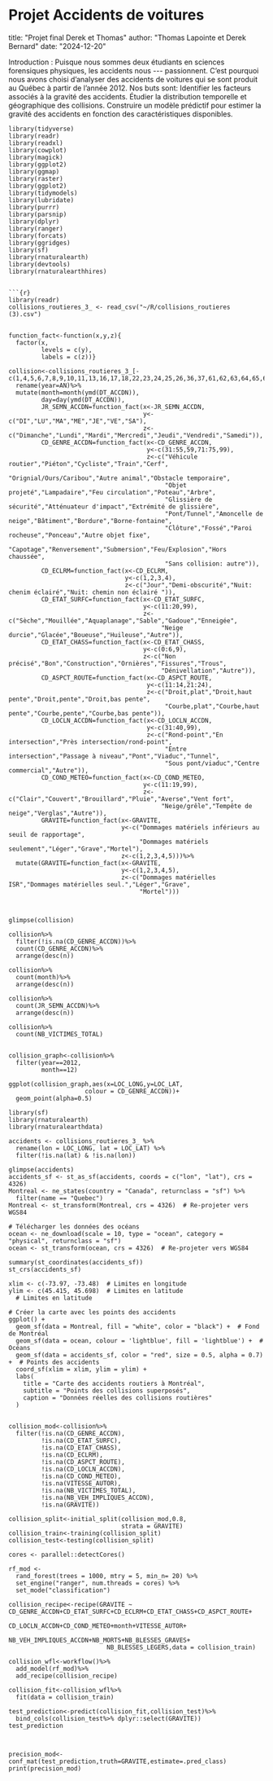# Projet Accidents de voitures

title: "Projet final Derek et Thomas" author: "Thomas Lapointe et Derek Bernard" date: "2024-12-20" 

Introduction : Puisque nous sommes deux étudiants en sciences forensiques physiques, les accidents nous --- passionnent. C’est pourquoi nous avons choisi d’analyser des accidents de voitures qui se sont produit au Québec à partir de l’année 2012. Nos buts sont: Identifier les facteurs associés à la gravité des accidents. Étudier la distribution temporelle et géographique des collisions. Construire un modèle prédictif pour estimer la gravité des accidents en fonction des caractéristiques disponibles.

```{r}
library(tidyverse)
library(readr)
library(readxl)
library(cowplot)
library(magick)
library(ggplot2)
library(ggmap)
library(raster)
library(ggplot2)
library(tidymodels)
library(lubridate)
library(purrr)
library(parsnip)
library(dplyr)
library(ranger)
library(forcats)
library(ggridges)
library(sf) 
library(rnaturalearth)
library(devtools)
library(rnaturalearthhires)


```{r}
library(readr)
collisions_routieres_3_ <- read_csv("~/R/collisions_routieres (3).csv")

```

```{r}

function_fact<-function(x,y,z){
  factor(x,
         levels = c(y),
         labels = c(z))}

```

```{r}
collision<-collisions_routieres_3_[-c(1,4,5,6,7,8,9,10,11,13,16,17,18,22,23,24,25,26,36,37,61,62,63,64,65,66)]%>%
  rename(year=AN)%>%
  mutate(month=month(ymd(DT_ACCDN)),
         day=day(ymd(DT_ACCDN)),
         JR_SEMN_ACCDN=function_fact(x<-JR_SEMN_ACCDN,
                                     y<-c("DI","LU","MA","ME","JE","VE","SA"),
                                     z<-c("Dimanche","Lundi","Mardi","Mercredi","Jeudi","Vendredi","Samedi")),
         CD_GENRE_ACCDN=function_fact(x<-CD_GENRE_ACCDN,
                                      y<-c(31:55,59,71:75,99),
                                      z<-c("Véhicule routier","Piéton","Cycliste","Train","Cerf",
                                           "Orignial/Ours/Caribou","Autre animal","Obstacle temporaire",
                                           "Objet projeté","Lampadaire","Feu circulation","Poteau","Arbre",
                                           "Glissière de sécurité","Atténuateur d'impact","Extrémité de glissière",
                                           "Pont/Tunnel","Amoncelle de neige","Bâtiment","Bordure","Borne-fontaine",
                                           "Clôture","Fossé","Paroi rocheuse","Ponceau","Autre objet fixe",
                                           "Capotage","Renversement","Submersion","Feu/Explosion","Hors chaussée",
                                           "Sans collision: autre")),
         CD_ECLRM=function_fact(x<-CD_ECLRM,
                                y<-c(1,2,3,4),
                                z<-c("Jour","Demi-obscurité","Nuit: chenim éclairé","Nuit: chemin non éclairé ")),
         CD_ETAT_SURFC=function_fact(x<-CD_ETAT_SURFC,
                                     y<-c(11:20,99),
                                     z<-c("Sèche","Mouillée","Aquaplanage","Sable","Gadoue","Enneigée",
                                          "Neige durcie","Glacée","Boueuse","Huileuse","Autre")),
         CD_ETAT_CHASS=function_fact(x<-CD_ETAT_CHASS,
                                     y<-c(0:6,9),
                                     z<-c("Non précisé","Bon","Construction","Ornières","Fissures","Trous",
                                          "Dénivellation","Autre")),
         CD_ASPCT_ROUTE=function_fact(x<-CD_ASPCT_ROUTE,
                                      y<-c(11:14,21:24),
                                      z<-c("Droit,plat","Droit,haut pente","Droit,pente","Droit,bas pente",
                                           "Courbe,plat","Courbe,haut pente","Courbe,pente","Courbe,bas pente")),
         CD_LOCLN_ACCDN=function_fact(x<-CD_LOCLN_ACCDN,
                                      y<-c(31:40,99),
                                      z<-c("Rond-point","En intersection","Près intersection/rond-point",
                                           "Entre intersection","Passage à niveau","Pont","Viaduc","Tunnel",
                                           "Sous pont/viaduc","Centre commercial","Autre")),
         CD_COND_METEO=function_fact(x<-CD_COND_METEO,
                                     y<-c(11:19,99),
                                     z<-c("Clair","Couvert","Brouillard","Pluie","Averse","Vent fort",
                                          "Neige/grêle","Tempête de neige","Verglas","Autre")),
         GRAVITE=function_fact(x<-GRAVITE,
                               y<-c("Dommages matériels inférieurs au seuil de rapportage",
                                    "Dommages matériels seulement","Léger","Grave","Mortel"),
                               z<-c(1,2,3,4,5)))%>%
  mutate(GRAVITE=function_fact(x<-GRAVITE,
                               y<-c(1,2,3,4,5),
                               z<-c("Dommages matérielles ISR","Dommages matérielles seul.","Léger","Grave",
                                    "Mortel")))
         
  
  
glimpse(collision)
```

```{r}
collision%>%
  filter(!is.na(CD_GENRE_ACCDN))%>%
  count(CD_GENRE_ACCDN)%>%
  arrange(desc(n))

collision%>%
  count(month)%>%
  arrange(desc(n))

collision%>%
  count(JR_SEMN_ACCDN)%>%
  arrange(desc(n))

```

```{r}
collision%>%
  count(NB_VICTIMES_TOTAL)


```

```{r}
collision_graph<-collision%>%
  filter(year==2012,
         month==12)

ggplot(collision_graph,aes(x=LOC_LONG,y=LOC_LAT,
                     colour = CD_GENRE_ACCDN))+
  geom_point(alpha=0.5)

```

```{r}
library(sf)
library(rnaturalearth)
library(rnaturalearthdata)

accidents <- collisions_routieres_3_ %>%
  rename(lon = LOC_LONG, lat = LOC_LAT) %>%  
  filter(!is.na(lat) & !is.na(lon))  

glimpse(accidents)
accidents_sf <- st_as_sf(accidents, coords = c("lon", "lat"), crs = 4326)
Montreal <- ne_states(country = "Canada", returnclass = "sf") %>%
  filter(name == "Quebec")
Montreal <- st_transform(Montreal, crs = 4326)  # Re-projeter vers WGS84

# Télécharger les données des océans
ocean <- ne_download(scale = 10, type = "ocean", category = "physical", returnclass = "sf")
ocean <- st_transform(ocean, crs = 4326)  # Re-projeter vers WGS84

summary(st_coordinates(accidents_sf))
st_crs(accidents_sf)

xlim <- c(-73.97, -73.48)  # Limites en longitude
ylim <- c(45.415, 45.698)  # Limites en latitude
  # Limites en latitude

# Créer la carte avec les points des accidents
ggplot() +
  geom_sf(data = Montreal, fill = "white", color = "black") +  # Fond de Montréal
  geom_sf(data = ocean, colour = 'lightblue', fill = 'lightblue') +  # Océans
  geom_sf(data = accidents_sf, color = "red", size = 0.5, alpha = 0.7) +  # Points des accidents
  coord_sf(xlim = xlim, ylim = ylim) +
  labs(
    title = "Carte des accidents routiers à Montréal",
    subtitle = "Points des collisions superposés",
    caption = "Données réelles des collisions routières"
  ) 


```

```{r}
collision_mod<-collision%>%
  filter(!is.na(CD_GENRE_ACCDN),
         !is.na(CD_ETAT_SURFC),
         !is.na(CD_ETAT_CHASS),
         !is.na(CD_ECLRM),
         !is.na(CD_ASPCT_ROUTE),
         !is.na(CD_LOCLN_ACCDN),
         !is.na(CD_COND_METEO),
         !is.na(VITESSE_AUTOR),
         !is.na(NB_VICTIMES_TOTAL),
         !is.na(NB_VEH_IMPLIQUES_ACCDN),
         !is.na(GRAVITE))

collision_split<-initial_split(collision_mod,0.8,
                               strata = GRAVITE)
collision_train<-training(collision_split)
collision_test<-testing(collision_split)

```

```{r}
cores <- parallel::detectCores()

rf_mod <- 
  rand_forest(trees = 1000, mtry = 5, min_n= 20) %>% 
  set_engine("ranger", num.threads = cores) %>% 
  set_mode("classification")

collision_recipe<-recipe(GRAVITE ~ CD_GENRE_ACCDN+CD_ETAT_SURFC+CD_ECLRM+CD_ETAT_CHASS+CD_ASPCT_ROUTE+
                            CD_LOCLN_ACCDN+CD_COND_METEO+month+VITESSE_AUTOR+
                            NB_VEH_IMPLIQUES_ACCDN+NB_MORTS+NB_BLESSES_GRAVES+
                           NB_BLESSES_LEGERS,data = collision_train)

collision_wfl<-workflow()%>%
  add_model(rf_mod)%>%
  add_recipe(collision_recipe)

collision_fit<-collision_wfl%>%
  fit(data = collision_train)

test_prediction<-predict(collision_fit,collision_test)%>%
  bind_cols(collision_test%>% dplyr::select(GRAVITE))
test_prediction



```

```{r}
precision_mod<-conf_mat(test_prediction,truth=GRAVITE,estimate=.pred_class)
print(precision_mod)


```
